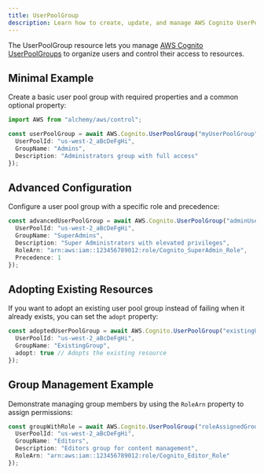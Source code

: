 ```yaml
---
title: UserPoolGroup
description: Learn how to create, update, and manage AWS Cognito UserPoolGroups using Alchemy Cloud Control.
---
```


The UserPoolGroup resource lets you manage [AWS Cognito UserPoolGroups](https://docs.aws.amazon.com/cognito/latest/userguide/) to organize users and control their access to resources.

## Minimal Example

Create a basic user pool group with required properties and a common optional property:

```ts
import AWS from "alchemy/aws/control";

const userPoolGroup = await AWS.Cognito.UserPoolGroup("myUserPoolGroup", {
  UserPoolId: "us-west-2_aBcDeFgHi",
  GroupName: "Admins",
  Description: "Administrators group with full access"
});
```

## Advanced Configuration

Configure a user pool group with a specific role and precedence:

```ts
const advancedUserPoolGroup = await AWS.Cognito.UserPoolGroup("adminUserPoolGroup", {
  UserPoolId: "us-west-2_aBcDeFgHi",
  GroupName: "SuperAdmins",
  Description: "Super Administrators with elevated privileges",
  RoleArn: "arn:aws:iam::123456789012:role/Cognito_SuperAdmin_Role",
  Precedence: 1
});
```

## Adopting Existing Resources

If you want to adopt an existing user pool group instead of failing when it already exists, you can set the `adopt` property:

```ts
const adoptedUserPoolGroup = await AWS.Cognito.UserPoolGroup("existingUserPoolGroup", {
  UserPoolId: "us-west-2_aBcDeFgHi",
  GroupName: "ExistingGroup",
  adopt: true // Adopts the existing resource
});
```

## Group Management Example

Demonstrate managing group members by using the `RoleArn` property to assign permissions:

```ts
const groupWithRole = await AWS.Cognito.UserPoolGroup("roleAssignedGroup", {
  UserPoolId: "us-west-2_aBcDeFgHi",
  GroupName: "Editors",
  Description: "Editors group for content management",
  RoleArn: "arn:aws:iam::123456789012:role/Cognito_Editor_Role"
});
```